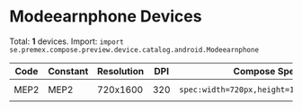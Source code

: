 # Modeearnphone Devices

Total: **1** devices. Import: `import se.premex.compose.preview.device.catalog.android.Modeearnphone`

| Code | Constant | Resolution | DPI | Compose Spec | Preview Usage |
|------|----------|------------|-----|-------------|---------------|
| MEP2 | MEP2 | 720x1600 | 320 | `spec:width=720px,height=1600px,dpi=320` | `@Preview(device = Modeearnphone.MEP2)` |

<!-- Generated automatically. Do not edit manually. -->
